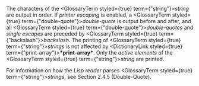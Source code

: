  



The characters of the <GlossaryTerm styled={true} term={"string"}><i>string</i></GlossaryTerm> are output in order. If *printer escaping* is enabled, a <GlossaryTerm styled={true} term={"double-quote"}><i>double-quote</i></GlossaryTerm> is output before and after, and all <GlossaryTerm styled={true} term={"double-quote"}><i>double-quotes</i></GlossaryTerm> and *single escapes* are preceded by <GlossaryTerm styled={true} term={"backslash"}><i>backslash</i></GlossaryTerm>. The printing of <GlossaryTerm styled={true} term={"string"}><i>strings</i></GlossaryTerm> is not affected by <DictionaryLink styled={true} term={"print-array"}><b>\*print-array\*</b></DictionaryLink>. Only the *active elements* of the <GlossaryTerm styled={true} term={"string"}><i>string</i></GlossaryTerm> are printed. 



For information on how the *Lisp reader* parses <GlossaryTerm styled={true} term={"string"}><i>strings</i></GlossaryTerm>, see Section 2.4.5 (Double-Quote). 



